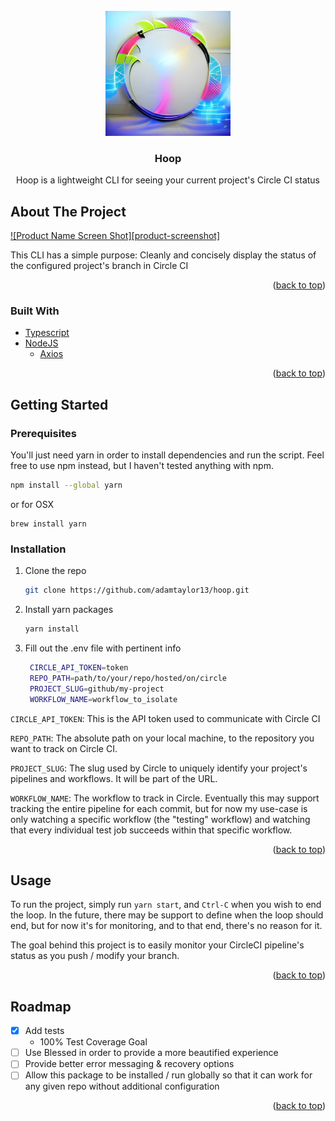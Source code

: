 <div id="top"></div>



<!-- PROJECT LOGO -->
<br />
<div align="center">
  <a href="https://github.com/adamtaylor13/hoop">
    <img src="https://github.com/adamtaylor13/hoop/blob/master/images/logo.jpg" alt="Logo" width="200" height="200">
    <!-- Generated using artifical intelligence at: https://creator.nightcafe.studio -->
  </a>

<h3 align="center">Hoop</h3>
  <p align="center">
    Hoop is a lightweight CLI for seeing your current project's Circle CI status
    <!-- 
    <a href="https://github.com/adamtaylor13/hoop">View Demo</a>
    ·
    <a href="https://github.com/adamtaylor13/hoop/issues">Report Bug</a>
    ·
    <a href="https://github.com/adamtaylor13/hoop/issues">Request Feature</a>
    -->
  </p>
</div>


## About The Project

[![Product Name Screen Shot][product-screenshot]](https://example.com)

This CLI has a simple purpose: Cleanly and concisely display the status of the configured project's branch in Circle CI

<p align="right">(<a href="#top">back to top</a>)</p>


### Built With

* [Typescript](https://www.typescriptlang.org/)
* [NodeJS](https://nodejs.org/en/)
    * [Axios](https://axios-http.com/docs/intro)

<p align="right">(<a href="#top">back to top</a>)</p>


## Getting Started

### Prerequisites

You'll just need yarn in order to install dependencies and run the script. Feel free to use
npm instead, but I haven't tested anything with npm.
```sh
npm install --global yarn
```
or for OSX
```shell
brew install yarn
```

### Installation

1. Clone the repo
   ```sh
   git clone https://github.com/adamtaylor13/hoop.git
   ```
2. Install yarn packages
   ```sh
   yarn install
   ```
3. Fill out the .env file with pertinent info
   ```sh
    CIRCLE_API_TOKEN=token
    REPO_PATH=path/to/your/repo/hosted/on/circle
    PROJECT_SLUG=github/my-project
    WORKFLOW_NAME=workflow_to_isolate
   ```
   
`CIRCLE_API_TOKEN`: This is the API token used to communicate with Circle CI

`REPO_PATH`: The absolute path on your local machine, to the repository you want to track on Circle CI.

`PROJECT_SLUG`: The slug used by Circle to uniquely identify your project's pipelines and workflows. It will be part
of the URL.

`WORKFLOW_NAME`: The workflow to track in Circle. Eventually this may support tracking the entire pipeline for each commit,
but for now my use-case is only watching a specific workflow (the "testing" workflow) and watching that every individual
test job succeeds within that specific workflow.

<p align="right">(<a href="#top">back to top</a>)</p>



## Usage

To run the project, simply run `yarn start`, and `Ctrl-C` when you wish to end the loop.
In the future, there may be support to define when the loop should end, but for now
it's for monitoring, and to that end, there's no reason for it.

The goal behind this project is to easily monitor your CircleCI pipeline's status as you push 
/ modify your branch.

<p align="right">(<a href="#top">back to top</a>)</p>



## Roadmap

- [x] Add tests
  - 100% Test Coverage Goal
- [ ] Use Blessed in order to provide a more beautified experience
- [ ] Provide better error messaging & recovery options
- [ ] Allow this package to be installed / run globally so that it can work for any given repo without additional configuration

<p align="right">(<a href="#top">back to top</a>)</p>

